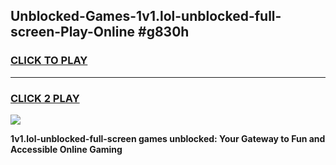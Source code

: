
## Unblocked-Games-1v1.lol-unblocked-full-screen-Play-Online #g830h
<h3>
<a href="https://news.freeplayer.one?title=1v1.lol-unblocked-full-screen&ref=3">CLICK TO PLAY</a></h3>
<hr>

<h3>
<a href="https://news.freeplayer.one?title=1v1.lol-unblocked-full-screen&ref=3">CLICK 2 PLAY</a>
  
</h3>

<a href="https://news.freeplayer.one?title=1v1.lol-unblocked-full-screen&ref=3"><img src="https://clearcache.store/games.png"></a>


**1v1.lol-unblocked-full-screen games unblocked: Your Gateway to Fun and Accessible Online Gaming**
